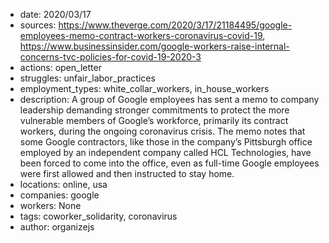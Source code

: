 - date: 2020/03/17
- sources: https://www.theverge.com/2020/3/17/21184495/google-employees-memo-contract-workers-coronavirus-covid-19, https://www.businessinsider.com/google-workers-raise-internal-concerns-tvc-policies-for-covid-19-2020-3
- actions: open_letter
- struggles: unfair_labor_practices
- employment_types: white_collar_workers, in_house_workers
- description: A group of Google employees has sent a memo to company leadership demanding stronger commitments to protect the more vulnerable members of Google’s workforce, primarily its contract workers, during the ongoing coronavirus crisis. The memo notes that some Google contractors, like those in the company’s Pittsburgh office employed by an independent company called HCL Technologies, have been forced to come into the office, even as full-time Google employees were first allowed and then instructed to stay home.
- locations: online, usa
- companies: google
- workers: None
- tags: coworker_solidarity, coronavirus
- author: organizejs
